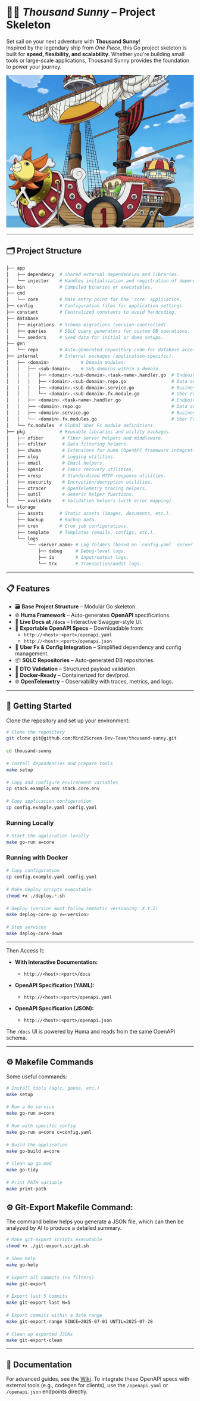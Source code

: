 # 🏴‍☠️ *Thousand Sunny* – Project Skeleton

Set sail on your next adventure with **Thousand Sunny**!  
Inspired by the legendary ship from *One Piece*, this Go project skeleton is built for **speed, flexibility, and scalability**. Whether you're building small tools or large-scale applications, Thousand Sunny provides the foundation to power your journey.

![Thousand Sunny](./storage/assets/thousand-sunny.png "Thousand Sunny")

---

## 🗂 Project Structure

```bash
├── app
│   ├── dependency  # Shared external dependencies and libraries.
│   └── injector    # Handles initialization and registration of dependencies.
├── bin             # Compiled binaries or executables.
├── cmd
│   └── core        # Main entry point for the 'core' application.
├── config          # Configuration files for application settings.
├── constant        # Centralized constants to avoid hardcoding.
├── database
│   ├── migrations  # Schema migrations (version-controlled).
│   ├── queries     # SQLC query generators for custom DB operations.
│   └── seeders     # Seed data for initial or demo setups.
├── gen
│   └── repo        # Auto-generated repository code for database access.
├── internal        # Internal packages (application-specific).
│   ├── <domain>            # Domain modules.
│   │   ├── <sub-domain>    # Sub-domains within a domain.
│   │   │   ├── <domain>.<sub-domain>.<task-name>.handler.go  # Endpoint handlers.
│   │   │   ├── <domain>.<sub-domain>.repo.go                 # Data access layer.
│   │   │   ├── <domain>.<sub-domain>.service.go              # Business logic.
│   │   │   └── <domain>.<sub-domain>.fx.module.go            # Uber Fx modules.
│   │   ├── <domain>.<task-name>.handler.go                   # Endpoint handlers.
│   │   ├── <domain>.repo.go                                  # Data access layer.
│   │   ├── <domain>.service.go                               # Business logic.
│   │   └── <domain>.fx.modules.go                            # Uber Fx modules.
│   └── fx.modules  # Global Uber Fx module definitions.
├── pkg             # Reusable libraries and utility packages.
│   ├── xfiber       # Fiber server helpers and middleware.
│   ├── xfilter      # Data filtering helpers.
│   ├── xhuma        # Extensions for Huma (OpenAPI framework integration).
│   ├── xlog         # Logging utilities.
│   ├── xmail        # Email helpers.
│   ├── xpanic       # Panic recovery utilities.
│   ├── xresp        # Standardized HTTP response utilities.
│   ├── xsecurity    # Encryption/decryption utilities.
│   ├── xtracer      # OpenTelemetry tracing helpers.
│   ├── xutil        # Generic helper functions.
│   └── xvalidate    # Validation helpers (with error mapping).
└── storage
    ├── assets      # Static assets (images, documents, etc.).
    ├── backup      # Backup data.
    ├── cron        # Cron job configurations.
    ├── template    # Templates (emails, configs, etc.).
    └── logs
        └── <server.name> # Log folders (based on `config.yaml` server name).
            ├── debug     # Debug-level logs.
            ├── io        # Input/output logs.
            └── trx       # Transaction/audit logs.
````

---

## 📋 Features

* 🗃️ **Base Project Structure** – Modular Go skeleton.
* 🌐 **Huma Framework** – Auto-generates **OpenAPI** specifications.
* 📜 **Live Docs at `/docs`** – Interactive Swagger-style UI.
* 📂 **Exportable OpenAPI Specs** – Downloadable from:
  * `http://<host>:<port>/openapi.yaml`
  * `http://<host>:<port>/openapi.json`
* 🔧 **Uber Fx & Config Integration** – Simplified dependency and config management.
* 📦 **SQLC Repositories** – Auto-generated DB repositories.
* 📜 **DTO Validation** – Structured payload validation.
* 🐳 **Docker-Ready** – Containerized for dev/prod.
* 🌐 **OpenTelemetry** – Observability with traces, metrics, and logs.

---

## 🚀 Getting Started

Clone the repository and set up your environment:

```bash
# Clone the repository
git clone git@github.com:Mind2Screen-Dev-Team/thousand-sunny.git

cd thousand-sunny

# Install dependencies and prepare tools
make setup

# Copy and configure environment variables
cp stack.example.env stack.core.env

# Copy application configuration
cp config.example.yaml config.yaml
```

### Running Locally

```bash
# Start the application locally
make go-run a=core
```

### Running with Docker

```bash
# Copy configuration
cp config.example.yaml config.yaml

# Make deploy scripts executable
chmod +x ./deploy.*.sh

# Deploy (version must follow semantic versioning: X.Y.Z)
make deploy-core-up v=<version>

# Stop services
make deploy-core-down
```

---

Then Access It:
* **With Interactive Documentation:**
  - `http://<host>:<port>/docs`

* **OpenAPI Specification (YAML):**
  - `http://<host>:<port>/openapi.yaml`

* **OpenAPI Specification (JSON):**
  - `http://<host>:<port>/openapi.json`

The `/docs` UI is powered by Huma and reads from the same OpenAPI schema.

---

## ⚙️ Makefile Commands

Some useful commands:

```bash
# Install tools (sqlc, goose, etc.)
make setup

# Run a Go service
make go-run a=core

# Run with specific config
make go-run a=core c=config.yaml

# Build the application
make go-build a=core

# Clean up go.mod
make go-tidy

# Print PATH variable
make print-path
```

## ⚙️ Git-Export Makefile Command:

The command below helps you generate a JSON file, which can then be analyzed by AI to produce a detailed summary.

```bash
# Make git-export scripts executable
chmod +x ./git-export.script.sh

# Show help
make go-help

# Export all commits (no filters)
make git-export

# Export last 5 commits
make git-export-last N=5

# Export commits within a date range
make git-export-range SINCE=2025-07-01 UNTIL=2025-07-28

# Clean up exported JSONs
make git-export-clean
```

---

## 📖 Documentation

For advanced guides, see the [Wiki](https://github.com/Mind2Screen-Dev-Team/thousand-sunny).
To integrate these OpenAPI specs with external tools (e.g., codegen for clients), use the `/openapi.yaml` or `/openapi.json` endpoints directly.